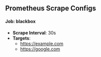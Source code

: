## Prometheus Scrape Configs

#### **Job:** blackbox
- **Scrape Interval**: 30s
- **Targets**:
  - https://example.com
  - https://google.com
